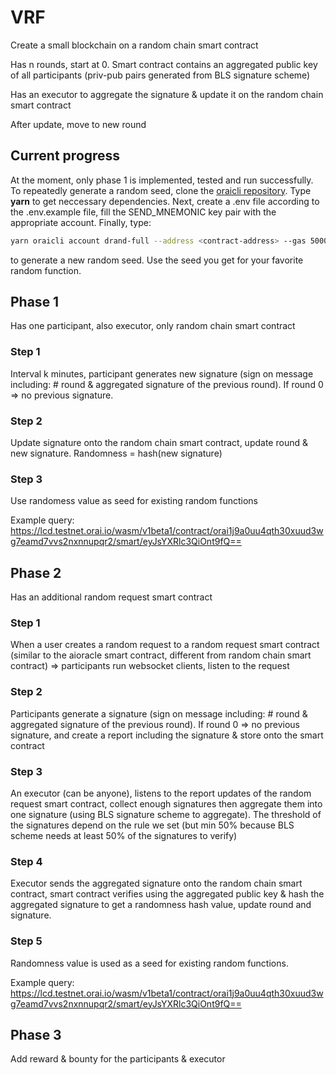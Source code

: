 # VRF

Create a small blockchain on a random chain smart contract

Has n rounds, start at 0. Smart contract contains an aggregated public key of all participants (priv-pub pairs generated from BLS signature scheme)

Has an executor to aggregate the signature & update it on the random chain smart contract

After update, move to new round

## Current progress

At the moment, only phase 1 is implemented, tested and run successfully. To repeatedly generate a random seed, clone the [oraicli repository](https://github.com/oraichain/oraicli). Type **yarn** to get neccessary dependencies. Next, create a .env file according to the .env.example file, fill the SEND_MNEMONIC key pair with the appropriate account. Finally, type:

```bash
yarn oraicli account drand-full --address <contract-address> --gas 50000000
```

to generate a new random seed. Use the seed you get for your favorite random function.

## Phase 1

Has one participant, also executor, only random chain smart contract

### Step 1

Interval k minutes, participant generates new signature (sign on message including: # round & aggregated signature of the previous round). If round 0 => no previous signature.

### Step 2

Update signature onto the random chain smart contract, update round & new signature. Randomness = hash(new signature)

### Step 3

Use randomess value as seed for existing random functions

Example query: https://lcd.testnet.orai.io/wasm/v1beta1/contract/orai1j9a0uu4qth30xuud3wg7eamd7vvs2nxnnupqr2/smart/eyJsYXRlc3QiOnt9fQ==

## Phase 2

Has an additional random request smart contract

### Step 1

When a user creates a random request to a random request smart contract (similar to the aioracle smart contract, different from random chain smart contract) => participants run websocket clients, listen to the request

### Step 2

Participants generate a signature (sign on message including: # round & aggregated signature of the previous round). If round 0 => no previous signature, and create a report including the signature & store onto the smart contract

### Step 3

An executor (can be anyone), listens to the report updates of the random request smart contract, collect enough signatures then aggregate them into one signature (using BLS signature scheme to aggregate). The threshold of the signatures depend on the rule we set (but min 50% because BLS scheme needs at least 50% of the signatures to verify)

### Step 4

Executor sends the aggregated signature onto the random chain smart contract, smart contract verifies using the aggregated public key & hash the aggregated signature to get a randomness hash value, update round and signature.

### Step 5

Randomness value is used as a seed for existing random functions.

Example query: https://lcd.testnet.orai.io/wasm/v1beta1/contract/orai1j9a0uu4qth30xuud3wg7eamd7vvs2nxnnupqr2/smart/eyJsYXRlc3QiOnt9fQ==

## Phase 3

Add reward & bounty for the participants & executor

